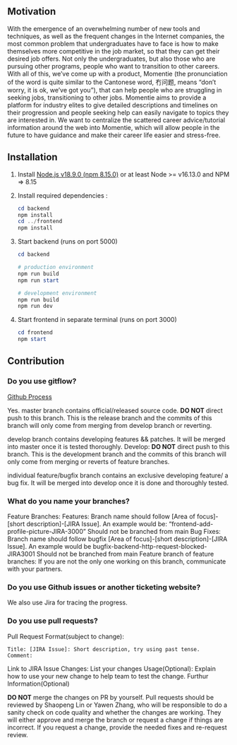 ## Motivation
With the emergence of an overwhelming number of new tools and techniques, as well as the frequent changes in the Internet companies, the most common problem that undergraduates have to face is how to make themselves more competitive in the job market, so that they can get their desired job offers. Not only the undergraduates, but also those who are pursuing other programs, people who want to transition to other careers. With all of this, we’ve come up with a product, Momentie (the pronunciation of the word is quite similar to the Cantonese word, 冇问题, means “don’t worry, it is ok, we’ve got you”), that can help people who are struggling in seeking jobs, transitioning to other jobs. Momentie aims to provide a platform for industry elites to give detailed descriptions and timelines on their progression and people seeking help can easily navigate to topics they are interested in. We want to centralize the scattered career advice/tutorial information around the web into Momentie, which will allow people in the future to have guidance and make their career life easier and stress-free.


## Installation
1. Install [Node.js v18.9.0 (npm 8.15.0)](https://nodejs.org/en/download/current/) or at least Node >= v16.13.0 and NPM => 8.15 

2. Install required dependencies :
   ```powershell
   cd backend
   npm install
   cd ../frontend
   npm install
   ```

3. Start backend (runs on port 5000)
   ```powershell
   cd backend
   
   # production environment
   npm run build
   npm run start 

   # development environment
   npm run build
   npm run dev
   
   ```
4. Start frontend in separate terminal (runs on port 3000)

   ```powershell
   cd frontend
   npm start
   ```

## Contribution
### Do you use gitflow?
[Github Process](https://docs.google.com/document/d/1wo8c4RdI67wcYsZ6mEC2RVEnHDcnPcPNomcEHfWH7ZQ/edit?usp=sharing)

Yes.
master branch contains official/released source code. **DO NOT** direct push to this branch. This is the release branch and the commits of this branch will only come from merging from develop branch or reverting.

develop branch contains developing features && patches. It will be merged into master once it is tested thoroughly. Develop: **DO NOT** direct push to this branch. This is the development branch and the commits of this branch will only come from merging or reverts of feature branches.

individual feature/bugfix branch contains an exclusive developing feature/ a bug fix. It will be merged into develop once it is done and thoroughly tested. 

### What do you name your branches?
Feature Branches:
Features: 
Branch name should follow [Area of focus]-[short description]-[JIRA Issue]. An example would be: “frontend-add-profile-picture-JIRA-3000”
Should not be branched from main
Bug Fixes:
Branch name should follow bugfix [Area of focus]-[short description]-[JIRA Issue]. An example would be bugfix-backend-http-request-blocked-JIRA3001
Should not be branched from main
Feature branch of feature branches: If you are not the only one working on this branch, communicate with your partners.

### Do you use Github issues or another ticketing website?
We also use Jira for tracing the progress.

### Do you use pull requests?
Pull Request Format(subject to change):
	
	Title: [JIRA Issue]: Short description, try using past tense.
	Comment:
Link to JIRA Issue
Changes: List your changes
Usage(Optional): Explain how to use your new change to help team to test the change.
Furthur Information(Optional)

**DO NOT** merge the changes on PR by yourself.
Pull requests should be reviewed by Shaopeng Lin or Yawen Zhang, who will be responsible to do a sanity check on code quality and whether the changes are working. They will either approve and merge the branch or request a change if things are incorrect. If you request a change, provide the needed fixes and re-request review.
